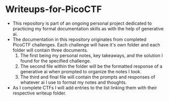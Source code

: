 # Writeups-for-PicoCTF
* This repository is part of an ongoing personal project dedicated to practicing my formal documentation skills as with the help of generative ai.
* The documentation in this repository originates from completed PicoCTF challenges. Each challenge will have it's own folder and each folder will contain three documents.
    1. The first being my personal notes, key takeaways, and the solution I found for the specified challenge. 
    2. The second file within the folder will be the formatted response of a generative ai when prompted to organize the notes I took.
    3. The third and final file will contain the prompts and responses of whatever ai I use to format my notes and thoughts.
*  As I complete CTFs I will add entries to the list linking them with their respective writeup folder.
